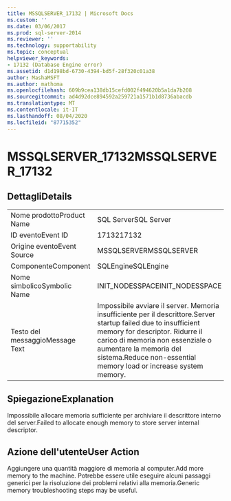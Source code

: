 ```yaml
---
title: MSSQLSERVER_17132 | Microsoft Docs
ms.custom: ''
ms.date: 03/06/2017
ms.prod: sql-server-2014
ms.reviewer: ''
ms.technology: supportability
ms.topic: conceptual
helpviewer_keywords:
- 17132 (Database Engine error)
ms.assetid: d1d198bd-6730-4394-bd5f-28f320c01a38
author: MashaMSFT
ms.author: mathoma
ms.openlocfilehash: 609b9cea138db15cefd002f494620b5a1da7b208
ms.sourcegitcommit: ad4d92dce894592a259721a1571b1d8736abacdb
ms.translationtype: MT
ms.contentlocale: it-IT
ms.lasthandoff: 08/04/2020
ms.locfileid: "87715352"
---
```

# <a name="mssqlserver_17132"></a><span data-ttu-id="e9ad3-102">MSSQLSERVER_17132</span><span class="sxs-lookup"><span data-stu-id="e9ad3-102">MSSQLSERVER_17132</span></span>
    
## <a name="details"></a><span data-ttu-id="e9ad3-103">Dettagli</span><span class="sxs-lookup"><span data-stu-id="e9ad3-103">Details</span></span>  
  
|||  
|-|-|  
|<span data-ttu-id="e9ad3-104">Nome prodotto</span><span class="sxs-lookup"><span data-stu-id="e9ad3-104">Product Name</span></span>|<span data-ttu-id="e9ad3-105">SQL Server</span><span class="sxs-lookup"><span data-stu-id="e9ad3-105">SQL Server</span></span>|  
|<span data-ttu-id="e9ad3-106">ID evento</span><span class="sxs-lookup"><span data-stu-id="e9ad3-106">Event ID</span></span>|<span data-ttu-id="e9ad3-107">17132</span><span class="sxs-lookup"><span data-stu-id="e9ad3-107">17132</span></span>|  
|<span data-ttu-id="e9ad3-108">Origine evento</span><span class="sxs-lookup"><span data-stu-id="e9ad3-108">Event Source</span></span>|<span data-ttu-id="e9ad3-109">MSSQLSERVER</span><span class="sxs-lookup"><span data-stu-id="e9ad3-109">MSSQLSERVER</span></span>|  
|<span data-ttu-id="e9ad3-110">Componente</span><span class="sxs-lookup"><span data-stu-id="e9ad3-110">Component</span></span>|<span data-ttu-id="e9ad3-111">SQLEngine</span><span class="sxs-lookup"><span data-stu-id="e9ad3-111">SQLEngine</span></span>|  
|<span data-ttu-id="e9ad3-112">Nome simbolico</span><span class="sxs-lookup"><span data-stu-id="e9ad3-112">Symbolic Name</span></span>|<span data-ttu-id="e9ad3-113">INIT_NODESSPACE</span><span class="sxs-lookup"><span data-stu-id="e9ad3-113">INIT_NODESSPACE</span></span>|  
|<span data-ttu-id="e9ad3-114">Testo del messaggio</span><span class="sxs-lookup"><span data-stu-id="e9ad3-114">Message Text</span></span>|<span data-ttu-id="e9ad3-115">Impossibile avviare il server. Memoria insufficiente per il descrittore.</span><span class="sxs-lookup"><span data-stu-id="e9ad3-115">Server startup failed due to insufficient memory for descriptor.</span></span> <span data-ttu-id="e9ad3-116">Ridurre il carico di memoria non essenziale o aumentare la memoria del sistema.</span><span class="sxs-lookup"><span data-stu-id="e9ad3-116">Reduce non-essential memory load or increase system memory.</span></span>|  
  
## <a name="explanation"></a><span data-ttu-id="e9ad3-117">Spiegazione</span><span class="sxs-lookup"><span data-stu-id="e9ad3-117">Explanation</span></span>  
 <span data-ttu-id="e9ad3-118">Impossibile allocare memoria sufficiente per archiviare il descrittore interno del server.</span><span class="sxs-lookup"><span data-stu-id="e9ad3-118">Failed to allocate enough memory to store server internal descriptor.</span></span>  
  
## <a name="user-action"></a><span data-ttu-id="e9ad3-119">Azione dell'utente</span><span class="sxs-lookup"><span data-stu-id="e9ad3-119">User Action</span></span>  
 <span data-ttu-id="e9ad3-120">Aggiungere una quantità maggiore di memoria al computer.</span><span class="sxs-lookup"><span data-stu-id="e9ad3-120">Add more memory to the machine.</span></span> <span data-ttu-id="e9ad3-121">Potrebbe essere utile eseguire alcuni passaggi generici per la risoluzione dei problemi relativi alla memoria.</span><span class="sxs-lookup"><span data-stu-id="e9ad3-121">Generic memory troubleshooting steps may be useful.</span></span>  
  
  
